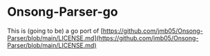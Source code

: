 # Onsong-Parser-go

This is (going to be) a go port of [https://github.com/jmb05/Onsong-Parser/blob/main/LICENSE.md](https://github.com/jmb05/Onsong-Parser/blob/main/LICENSE.md)
